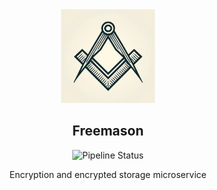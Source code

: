 <div align="center">
  <a>
    <img src="assets/hero.png" alt="Logo" style="width: 150px">
  </a>

  <h2 align="center">Freemason</h3>

  <div>
  <img src="https://img.shields.io/github/actions/workflow/status/VouwenTech/.github/workflows/rust.yml?branch=main" alt="Pipeline Status" style="display:inline-block"/>
  </div>

  <p align="center">
    Encryption and encrypted storage microservice
    <br />
    <br />
  </p>
